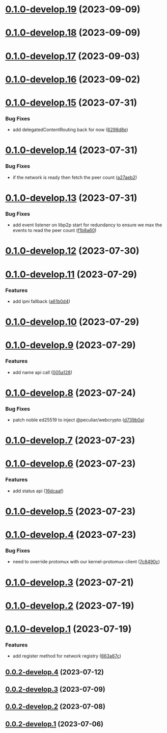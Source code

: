 # [0.1.0-develop.19](https://git.lumeweb.com/LumeWeb/kernel-ipfs/compare/v0.1.0-develop.18...v0.1.0-develop.19) (2023-09-09)

# [0.1.0-develop.18](https://git.lumeweb.com/LumeWeb/kernel-ipfs/compare/v0.1.0-develop.17...v0.1.0-develop.18) (2023-09-09)

# [0.1.0-develop.17](https://git.lumeweb.com/LumeWeb/kernel-ipfs/compare/v0.1.0-develop.16...v0.1.0-develop.17) (2023-09-03)

# [0.1.0-develop.16](https://git.lumeweb.com/LumeWeb/kernel-ipfs/compare/v0.1.0-develop.15...v0.1.0-develop.16) (2023-09-02)

# [0.1.0-develop.15](https://git.lumeweb.com/LumeWeb/kernel-ipfs/compare/v0.1.0-develop.14...v0.1.0-develop.15) (2023-07-31)


### Bug Fixes

* add delegatedContentRouting back for now ([6298d8e](https://git.lumeweb.com/LumeWeb/kernel-ipfs/commit/6298d8e914eafdc62a23b0bad548902545489c4e))

# [0.1.0-develop.14](https://git.lumeweb.com/LumeWeb/kernel-ipfs/compare/v0.1.0-develop.13...v0.1.0-develop.14) (2023-07-31)


### Bug Fixes

* if the network is ready then fetch the peer count ([a27aeb2](https://git.lumeweb.com/LumeWeb/kernel-ipfs/commit/a27aeb2ec8493b933b3305b2b14e3c960d7c1d0c))

# [0.1.0-develop.13](https://git.lumeweb.com/LumeWeb/kernel-ipfs/compare/v0.1.0-develop.12...v0.1.0-develop.13) (2023-07-31)


### Bug Fixes

* add event listener on libp2p start for redundancy to ensure we max the events to read the peer count ([f1b8a60](https://git.lumeweb.com/LumeWeb/kernel-ipfs/commit/f1b8a603dfdca93e08692e7ad29fd2466c76d6d0))

# [0.1.0-develop.12](https://git.lumeweb.com/LumeWeb/kernel-ipfs/compare/v0.1.0-develop.11...v0.1.0-develop.12) (2023-07-30)

# [0.1.0-develop.11](https://git.lumeweb.com/LumeWeb/kernel-ipfs/compare/v0.1.0-develop.10...v0.1.0-develop.11) (2023-07-29)


### Features

* add ipni fallback ([a61b0d4](https://git.lumeweb.com/LumeWeb/kernel-ipfs/commit/a61b0d4771e885092bb47216f5fd525fa27caf4b))

# [0.1.0-develop.10](https://git.lumeweb.com/LumeWeb/kernel-ipfs/compare/v0.1.0-develop.9...v0.1.0-develop.10) (2023-07-29)

# [0.1.0-develop.9](https://git.lumeweb.com/LumeWeb/kernel-ipfs/compare/v0.1.0-develop.8...v0.1.0-develop.9) (2023-07-29)


### Features

* add name api call ([005a128](https://git.lumeweb.com/LumeWeb/kernel-ipfs/commit/005a128a2c159ca88199bb85598a24fd0c9b2da6))

# [0.1.0-develop.8](https://git.lumeweb.com/LumeWeb/kernel-ipfs/compare/v0.1.0-develop.7...v0.1.0-develop.8) (2023-07-24)


### Bug Fixes

* patch noble ed25519 to inject @peculiar/webcrypto ([d739b0a](https://git.lumeweb.com/LumeWeb/kernel-ipfs/commit/d739b0a28697450e7fe46e96e43edfa5446d8885))

# [0.1.0-develop.7](https://git.lumeweb.com/LumeWeb/kernel-ipfs/compare/v0.1.0-develop.6...v0.1.0-develop.7) (2023-07-23)

# [0.1.0-develop.6](https://git.lumeweb.com/LumeWeb/kernel-ipfs/compare/v0.1.0-develop.5...v0.1.0-develop.6) (2023-07-23)


### Features

* add status api ([16dcaaf](https://git.lumeweb.com/LumeWeb/kernel-ipfs/commit/16dcaafd781ee3957a489c73b8027b2eabca648f))

# [0.1.0-develop.5](https://git.lumeweb.com/LumeWeb/kernel-ipfs/compare/v0.1.0-develop.4...v0.1.0-develop.5) (2023-07-23)

# [0.1.0-develop.4](https://git.lumeweb.com/LumeWeb/kernel-ipfs/compare/v0.1.0-develop.3...v0.1.0-develop.4) (2023-07-23)


### Bug Fixes

* need to override protomux with our kernel-protomux-client ([7c8490c](https://git.lumeweb.com/LumeWeb/kernel-ipfs/commit/7c8490c6f50d2b91880b1aea20f69ce4492dfb01))

# [0.1.0-develop.3](https://git.lumeweb.com/LumeWeb/kernel-ipfs/compare/v0.1.0-develop.2...v0.1.0-develop.3) (2023-07-21)

# [0.1.0-develop.2](https://git.lumeweb.com/LumeWeb/kernel-ipfs/compare/v0.1.0-develop.1...v0.1.0-develop.2) (2023-07-19)

# [0.1.0-develop.1](https://git.lumeweb.com/LumeWeb/kernel-ipfs/compare/v0.0.2-develop.4...v0.1.0-develop.1) (2023-07-19)


### Features

* add register method for network registry ([663a67c](https://git.lumeweb.com/LumeWeb/kernel-ipfs/commit/663a67c7ba9450c6a499f6ce3dcb06d0245476d3))

## [0.0.2-develop.4](https://git.lumeweb.com/LumeWeb/kernel-ipfs/compare/v0.0.2-develop.3...v0.0.2-develop.4) (2023-07-12)

## [0.0.2-develop.3](https://git.lumeweb.com/LumeWeb/kernel-ipfs/compare/v0.0.2-develop.2...v0.0.2-develop.3) (2023-07-09)

## [0.0.2-develop.2](https://git.lumeweb.com/LumeWeb/kernel-ipfs/compare/v0.0.2-develop.1...v0.0.2-develop.2) (2023-07-08)

## [0.0.2-develop.1](https://git.lumeweb.com/LumeWeb/kernel-ipfs/compare/v0.0.1...v0.0.2-develop.1) (2023-07-06)
